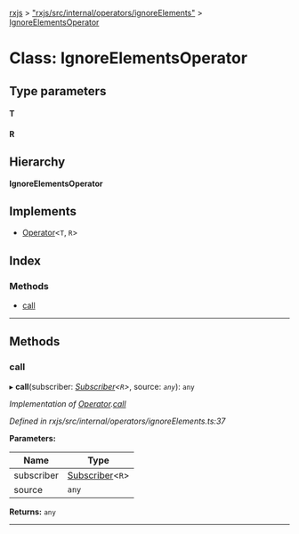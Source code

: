 [rxjs](../README.md) > ["rxjs/src/internal/operators/ignoreElements"](../modules/_rxjs_src_internal_operators_ignoreelements_.md) > [IgnoreElementsOperator](../classes/_rxjs_src_internal_operators_ignoreelements_.ignoreelementsoperator.md)

# Class: IgnoreElementsOperator

## Type parameters
#### T 
#### R 
## Hierarchy

**IgnoreElementsOperator**

## Implements

* [Operator](../interfaces/_rxjs_src_internal_operator_.operator.md)<`T`, `R`>

## Index

### Methods

* [call](_rxjs_src_internal_operators_ignoreelements_.ignoreelementsoperator.md#call)

---

## Methods

<a id="call"></a>

###  call

▸ **call**(subscriber: *[Subscriber](_rxjs_src_internal_subscriber_.subscriber.md)<`R`>*, source: *`any`*): `any`

*Implementation of [Operator](../interfaces/_rxjs_src_internal_operator_.operator.md).[call](../interfaces/_rxjs_src_internal_operator_.operator.md#call)*

*Defined in rxjs/src/internal/operators/ignoreElements.ts:37*

**Parameters:**

| Name | Type |
| ------ | ------ |
| subscriber | [Subscriber](_rxjs_src_internal_subscriber_.subscriber.md)<`R`> |
| source | `any` |

**Returns:** `any`

___

